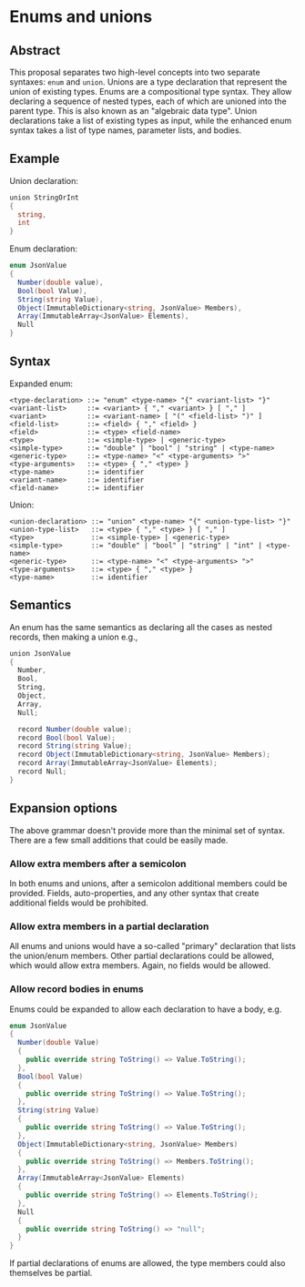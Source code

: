 # Enums and unions

## Abstract

This proposal separates two high-level concepts into two separate syntaxes: `enum` and `union`. Unions are a type declaration that represent the union of existing types. Enums are a compositional type syntax. They allow declaring a sequence of nested types, each of which are unioned into the parent type. This is also known as an "algebraic data type". Union declarations take a list of existing types as input, while the enhanced enum syntax takes a list of type names, parameter lists, and bodies.

## Example

Union declaration:

```C#
union StringOrInt
{
  string,
  int
}
```

Enum declaration:

```C#
enum JsonValue
{
  Number(double value),
  Bool(bool Value),
  String(string Value),
  Object(ImmutableDictionary<string, JsonValue> Members),
  Array(ImmutableArray<JsonValue> Elements),
  Null
}
```

## Syntax

Expanded enum:
```bnf
<type-declaration> ::= "enum" <type-name> "{" <variant-list> "}"
<variant-list>     ::= <variant> { "," <variant> } [ "," ]
<variant>          ::= <variant-name> [ "(" <field-list> ")" ]
<field-list>       ::= <field> { "," <field> }
<field>            ::= <type> <field-name>
<type>             ::= <simple-type> | <generic-type>
<simple-type>      ::= "double" | "bool" | "string" | <type-name>
<generic-type>     ::= <type-name> "<" <type-arguments> ">"
<type-arguments>   ::= <type> { "," <type> }
<type-name>        ::= identifier
<variant-name>     ::= identifier
<field-name>       ::= identifier
```

Union:
```bnf
<union-declaration> ::= "union" <type-name> "{" <union-type-list> "}"
<union-type-list>   ::= <type> { "," <type> } [ "," ]
<type>              ::= <simple-type> | <generic-type>
<simple-type>       ::= "double" | "bool" | "string" | "int" | <type-name>
<generic-type>      ::= <type-name> "<" <type-arguments> ">"
<type-arguments>    ::= <type> { "," <type> }
<type-name>         ::= identifier
```

## Semantics

An enum has the same semantics as declaring all the cases as nested records, then making a union e.g.,

```C#
union JsonValue
{
  Number,
  Bool,
  String,
  Object,
  Array,
  Null;

  record Number(double value);
  record Bool(bool Value);
  record String(string Value);
  record Object(ImmutableDictionary<string, JsonValue> Members);
  record Array(ImmutableArray<JsonValue> Elements);
  record Null;
}
```

## Expansion options

The above grammar doesn't provide more than the minimal set of syntax. There are a few small additions that could be easily made.

### Allow extra members after a semicolon

In both enums and unions, after a semicolon additional members could be provided. Fields, auto-properties, and any other syntax that create additional fields would be prohibited.

### Allow extra members in a partial declaration

All enums and unions would have a so-called "primary" declaration that lists the union/enum members. Other partial declarations could be allowed, which would allow extra members. Again, no fields would be allowed.

### Allow record bodies in enums

Enums could be expanded to allow each declaration to have a body, e.g.

```C#
enum JsonValue
{
  Number(double Value)
  {
    public override string ToString() => Value.ToString();
  },
  Bool(bool Value)
  {
    public override string ToString() => Value.ToString();
  },
  String(string Value)
  {
    public override string ToString() => Value.ToString();
  },
  Object(ImmutableDictionary<string, JsonValue> Members)
  {
    public override string ToString() => Members.ToString();
  },
  Array(ImmutableArray<JsonValue> Elements)
  {
    public override string ToString() => Elements.ToString();
  },
  Null
  {
    public override string ToString() => "null";
  }
}
```

If partial declarations of enums are allowed, the type members could also themselves be partial.
